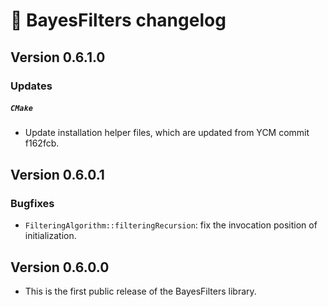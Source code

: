 # 📜 BayesFilters changelog

## Version 0.6.1.0

### Updates
##### `CMake`
 - Update installation helper files, which are updated from YCM commit f162fcb.

## Version 0.6.0.1

### Bugfixes
 - `FilteringAlgorithm::filteringRecursion`: fix the invocation position of initialization.

## Version 0.6.0.0

 - This is the first public release of the BayesFilters library.

